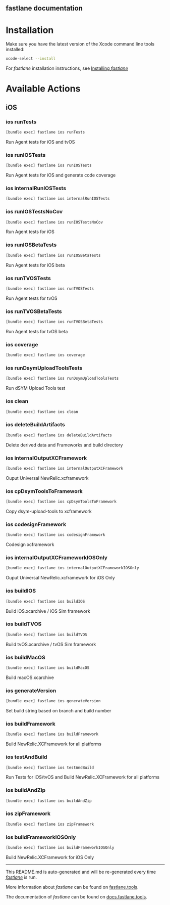 fastlane documentation
----

# Installation

Make sure you have the latest version of the Xcode command line tools installed:

```sh
xcode-select --install
```

For _fastlane_ installation instructions, see [Installing _fastlane_](https://docs.fastlane.tools/#installing-fastlane)

# Available Actions

## iOS

### ios runTests

```sh
[bundle exec] fastlane ios runTests
```

Run Agent tests for iOS and tvOS

### ios runIOSTests

```sh
[bundle exec] fastlane ios runIOSTests
```

Run Agent tests for iOS and generate code coverage

### ios internalRunIOSTests

```sh
[bundle exec] fastlane ios internalRunIOSTests
```



### ios runIOSTestsNoCov

```sh
[bundle exec] fastlane ios runIOSTestsNoCov
```

Run Agent tests for iOS

### ios runIOSBetaTests

```sh
[bundle exec] fastlane ios runIOSBetaTests
```

Run Agent tests for iOS beta

### ios runTVOSTests

```sh
[bundle exec] fastlane ios runTVOSTests
```

Run Agent tests for tvOS

### ios runTVOSBetaTests

```sh
[bundle exec] fastlane ios runTVOSBetaTests
```

Run Agent tests for tvOS beta

### ios coverage

```sh
[bundle exec] fastlane ios coverage
```



### ios runDsymUploadToolsTests

```sh
[bundle exec] fastlane ios runDsymUploadToolsTests
```

Run dSYM Upload Tools test

### ios clean

```sh
[bundle exec] fastlane ios clean
```



### ios deleteBuildArtifacts

```sh
[bundle exec] fastlane ios deleteBuildArtifacts
```

Delete derived data and Frameworks and build directory

### ios internalOutputXCFramework

```sh
[bundle exec] fastlane ios internalOutputXCFramework
```

Ouput Universal NewRelic.xcframework

### ios cpDsymToolsToFramework

```sh
[bundle exec] fastlane ios cpDsymToolsToFramework
```

Copy dsym-upload-tools to xcframework

### ios codesignFramework

```sh
[bundle exec] fastlane ios codesignFramework
```

Codesign xcframework

### ios internalOutputXCFrameworkIOSOnly

```sh
[bundle exec] fastlane ios internalOutputXCFrameworkIOSOnly
```

Ouput Universal NewRelic.xcframework for iOS Only

### ios buildIOS

```sh
[bundle exec] fastlane ios buildIOS
```

Build iOS.xcarchive / iOS Sim framework

### ios buildTVOS

```sh
[bundle exec] fastlane ios buildTVOS
```

Build tvOS.xcarchive / tvOS Sim framework

### ios buildMacOS

```sh
[bundle exec] fastlane ios buildMacOS
```

Build macOS.xcarchive

### ios generateVersion

```sh
[bundle exec] fastlane ios generateVersion
```

Set build string based on branch and build number

### ios buildFramework

```sh
[bundle exec] fastlane ios buildFramework
```

Build NewRelic.XCFramework for all platforms

### ios testAndBuild

```sh
[bundle exec] fastlane ios testAndBuild
```

Run Tests for iOS/tvOS and Build NewRelic.XCFramework for all platforms

### ios buildAndZip

```sh
[bundle exec] fastlane ios buildAndZip
```



### ios zipFramework

```sh
[bundle exec] fastlane ios zipFramework
```



### ios buildFrameworkIOSOnly

```sh
[bundle exec] fastlane ios buildFrameworkIOSOnly
```

Build NewRelic.XCFramework for iOS Only

----

This README.md is auto-generated and will be re-generated every time [_fastlane_](https://fastlane.tools) is run.

More information about _fastlane_ can be found on [fastlane.tools](https://fastlane.tools).

The documentation of _fastlane_ can be found on [docs.fastlane.tools](https://docs.fastlane.tools).
